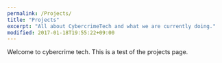 ```yaml
---
permalink: /Projects/
title: "Projects"
excerpt: "All about CybercrimeTech and what we are currently doing."
modified: 2017-01-18T19:55:22+09:00
---
```


Welcome to cybercrime tech. This is a test of the projects page.
